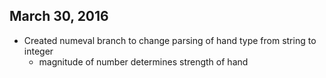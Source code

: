 ## March 30, 2016
* Created numeval branch to change parsing of hand type from string to integer
	* magnitude of number determines strength of hand
